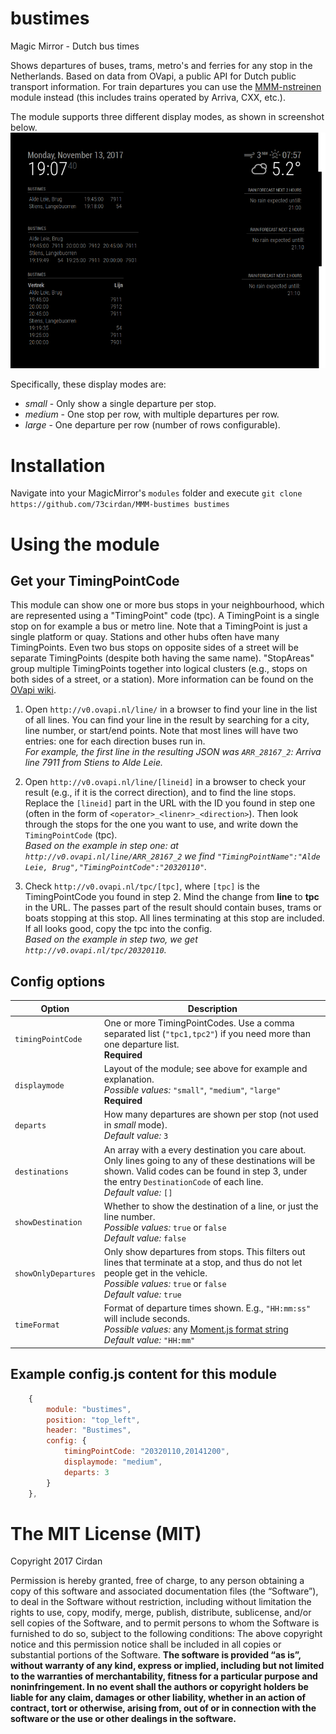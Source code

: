 # bustimes
Magic Mirror - Dutch bus times

Shows departures of buses, trams, metro's and ferries for any stop in the Netherlands.
Based on data from OVapi, a public API for Dutch public transport information.
For train departures you can use the
[MMM-nstreinen](https://github.com/qistoph/MMM-nstreinen/) module instead (this
includes trains operated by Arriva, CXX, etc.).

The module supports three different display modes, as shown in screenshot below.
![Example screenshot](https://github.com/73cirdan/MMM-bustimes/blob/master/screenshot.png)

Specifically, these display modes are:
 - *small* - Only show a single departure per stop.
 - *medium* - One stop per row, with multiple departures per row.
 - *large* - One departure per row (number of rows configurable).


# Installation
Navigate into your MagicMirror's `modules` folder and execute
 `git clone https://github.com/73cirdan/MMM-bustimes bustimes`

# Using the module

## Get your TimingPointCode

This module can show one or more bus stops in your neighbourhood, which are
represented using a "TimingPoint" code (tpc). A TimingPoint is a single stop on
for example a bus or metro line. Note that a TimingPoint is just a single
platform or quay. Stations and other hubs often have many TimingPoints. Even two
bus stops on opposite sides of a street will be separate TimingPoints (despite
both having the same name). "StopAreas" group multiple TimingPoints together
into logical clusters (e.g., stops on both sides of a street, or a station).
More information can be found on the
[OVapi wiki](https://github.com/skywave/KV78Turbo-OVAPI/wiki).

1. Open `http://v0.ovapi.nl/line/` in a browser to find your line in the list of
   all lines.  You can find your line in the result by searching for a city,
   line number, or start/end points. Note that most lines will have two entries:
   one for each direction buses run in.<br>
   *For example, the first line in the resulting JSON was `ARR_28167_2`: Arriva
   line 7911 from Stiens to Alde Leie.*

2. Open `http://v0.ovapi.nl/line/[lineid]` in a browser to check your result
   (e.g., if it is the correct direction), and to find the line stops.  Replace
   the `[lineid]` part in the URL with the ID you found in step one (often in
   the form of `<operator>_<linenr>_<direction>`). Then look through the stops
   for the one you want to use, and write down the `TimingPointCode` (tpc).<br>
   *Based on the example in step one: at `http://v0.ovapi.nl/line/ARR_28167_2`
   we find `"TimingPointName":"Alde Leie, Brug","TimingPointCode":"20320110"`.*

3. Check `http://v0.ovapi.nl/tpc/[tpc]`, where `[tpc]` is the TimingPointCode
   you found in step 2.  Mind the change from **line** to **tpc** in the URL.
   The passes part of the result should contain buses, trams or boats stopping
   at this stop. All lines terminating at this stop are included. If all looks
   good, copy the tpc into the config.<br>
   *Based on the example in step two, we get `http://v0.ovapi.nl/tpc/20320110`.*

## Config options

Option | Description
------ | -----------
`timingPointCode` | One or more TimingPointCodes. Use a comma separated list (`"tpc1,tpc2"`) if you need more than one departure list.<br>**Required**
`displaymode` | Layout of the module; see above for example and explanation.<br>*Possible values:* `"small"`, `"medium"`, `"large"`<br>**Required**
`departs` | How many departures are shown per stop (not used in *small* mode).<br>*Default value:* `3`
`destinations` | An array with a every destination you care about. Only lines going to any of these destinations will be shown. Valid codes can be found in step 3, under the entry `DestinationCode` of each line.<br>*Default value:* `[]`
`showDestination` | Whether to show the destination of a line, or just the line number.<br>*Possible values:* `true` or `false`<br>*Default value:* `false`
`showOnlyDepartures` | Only show departures from stops. This filters out lines that terminate at a stop, and thus do not let people get in the vehicle.<br>*Possible values:* `true` or `false`<br>*Default value:* `true`
`timeFormat` | Format of departure times shown. E.g., `"HH:mm:ss"` will include seconds.<br>*Possible values:* any [Moment.js format string](https://momentjs.com/docs/#/displaying/format/)<br>*Default value:* `"HH:mm"`

## Example config.js content for this module
```javascript
    {
        module: "bustimes",
        position: "top_left",
        header: "Bustimes",
        config: {
            timingPointCode: "20320110,20141200",
            displaymode: "medium",
            departs: 3
        }
    },
```

The MIT License (MIT)
=====================
Copyright 2017 Cirdan

Permission is hereby granted, free of charge, to any person obtaining a copy of this software and associated documentation files (the “Software”), to deal in the Software without restriction, including without limitation the rights to use, copy, modify, merge, publish, distribute, sublicense, and/or sell copies of the Software, and to permit persons to whom the Software is furnished to do so, subject to the following conditions: The above copyright notice and this permission notice shall be included in all copies or substantial portions of the Software. **The software is provided “as is”, without warranty of any kind, express or implied, including but not limited to the warranties of merchantability, fitness for a particular purpose and noninfringement. In no event shall the authors or copyright holders be liable for any claim, damages or other liability, whether in an action of contract, tort or otherwise, arising from, out of or in connection with the software or the use or other dealings in the software.**


